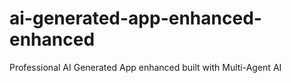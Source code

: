 # ai-generated-app-enhanced-enhanced
Professional AI Generated App enhanced built with Multi-Agent AI
